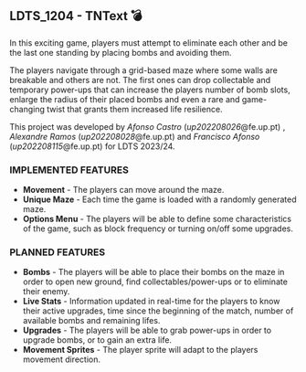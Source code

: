 ## LDTS_1204 - TNText 💣

  In this exciting game, players must attempt to eliminate each other and be the last one standing by placing bombs and avoiding them.
  
  The players navigate through a grid-based maze where some walls are breakable and others are not. The first ones can drop collectable and temporary power-ups that can increase the players number of bomb slots, enlarge the radius of their placed bombs and even a rare and game-changing twist that grants them increased life resilience.
  
  This project was developed by *Afonso Castro* (*up202208026*@fe.up.pt) , *Alexandre Ramos* (*up202208028*@fe.up.pt) and *Francisco Afonso* (*up202208115*@fe.up.pt) for LDTS 2023/24.

### IMPLEMENTED FEATURES

- **Movement** - The players can move around the maze.
- **Unique Maze** - Each time the game is loaded with a randomly generated maze.
- **Options Menu** - The players will be able to define some characteristics of the game, such as block frequency or turning on/off some upgrades.

### PLANNED FEATURES

- **Bombs** - The players will be able to place their bombs on the maze in order to open new ground, find collectables/power-ups or to eliminate their enemy.
- **Live Stats** - Information updated in real-time for the players to know their active upgrades, time since the beginning of the match, number of available bombs and remaining lifes.
- **Upgrades** - The players will be able to grab power-ups in order to upgrade bombs, or to gain an extra life. 
- **Movement Sprites** - The player sprite will adapt to the players movement direction.

